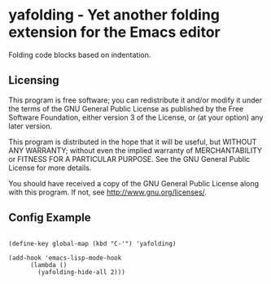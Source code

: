 # yafolding - Yet another folding extension for the Emacs editor

Folding code blocks based on indentation.  

## Licensing

This program is free software; you can redistribute it and/or modify
it under the terms of the GNU General Public License as published by
the Free Software Foundation, either version 3 of the License, or
(at your option) any later version.

This program is distributed in the hope that it will be useful,
but WITHOUT ANY WARRANTY; without even the implied warranty of
MERCHANTABILITY or FITNESS FOR A PARTICULAR PURPOSE.  See the
GNU General Public License for more details.

You should have received a copy of the GNU General Public License
along with this program.  If not, see <http://www.gnu.org/licenses/>.


## Config Example

```emacs-lisp

(define-key global-map (kbd "C-'") 'yafolding)

(add-hook 'emacs-lisp-mode-hook
	  (lambda ()
	    (yafolding-hide-all 2)))

```
